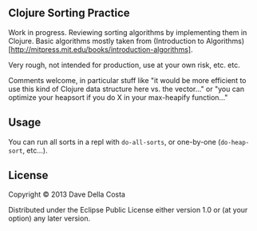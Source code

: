 ## Clojure Sorting Practice

Work in progress.  Reviewing sorting algorithms by implementing them in Clojure.  Basic algorithms mostly taken from (Introduction to Algorithms)[http://mitpress.mit.edu/books/introduction-algorithms].

Very rough, not intended for production, use at your own risk, etc. etc.

Comments welcome, in particular stuff like "it would be more efficient to use this kind of Clojure data structure here vs. the vector..." or "you can optimize your heapsort if you do X in your max-heapify function..."

## Usage

You can run all sorts in a repl with `do-all-sorts`, or one-by-one (`do-heap-sort`, etc...).

## License

Copyright © 2013 Dave Della Costa

Distributed under the Eclipse Public License either version 1.0 or (at
your option) any later version.
